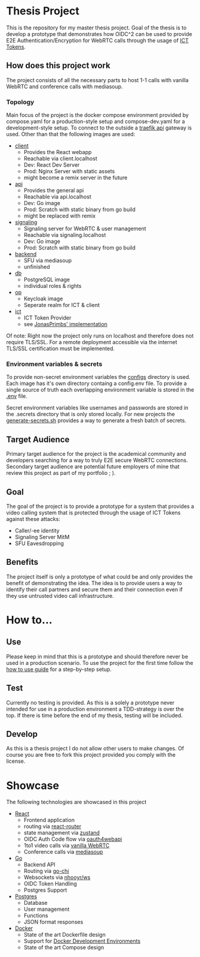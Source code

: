 # Thesis Project

This is the repository for my master thesis project.
Goal of the thesis is to develop a prototype that demonstrates how OIDC^2 can be used to provide E2E Authentication/Encryption for WebRTC calls through the usage of [ICT Tokens](https://github.com/JonasPrimbs/draft-ietf-mla-oidc/blob/main/docs/draft.md).

## How does this project work

The project consists of all the necessary parts to host 1-1 calls with vanilla WebRTC and conference calls with mediasoup.

### Topology

Main focus of the project is the docker compose environment provided by compose.yaml for a production-style setup and compose-dev.yaml for a development-style setup. To connect to the outside a [traefik api](./configs/traefik/) gateway is used. Other than that the following images are used:

-   [client](./images/client/)
    -   Provides the React webapp
    -   Reachable via client.localhost
    -   Dev: React Dev Server
    -   Prod: Nginx Server with static assets
    -   might become a remix server in the future
-   [api](./images/api/)
    -   Provides the general api
    -   Reachable via api.localhost
    -   Dev: Go image
    -   Prod: Scratch with static binary from go build
    -   might be replaced with remix
-   [signaling](./images/signaling/)
    -   Signaling server for WebRTC & user management
    -   Reachable via signaling.localhost
    -   Dev: Go image
    -   Prod: Scratch with static binary from go build
-   [backend](./images/backend/)
    -   SFU via mediasoup
    -   unfinished
-   [db](./configs/db/)
    -   PostgreSQL image
    -   individual roles & rights
-   [op](./configs/op)
    -   Keycloak image
    -   Seperate realm for ICT & client
-   [ict](./configs/ict)
    -   ICT Token Provider
    -   see [JonasPrimbs' implementation]()

Of note: Right now the project only runs on localhost and therefore does not require TLS/SSL. For a remote deployment accessible via the internet TLS/SSL certification must be implemented.

### Environment variables & secrets

To provide non-secret environment variables the [configs](./configs/) directory is used. Each image has it's own directory containg a config.env file. To provide a single source of truth each overlapping environment variable is stored in the [.env](./.env) file.

Secret environment variables like usernames and passwords are stored in the .secrets directory that is only stored locally. For new projects the [generate-secrets.sh](./generate-secrets.sh) provides a way to generate a fresh batch of secrets.

## Target Audience

Primary target audience for the project is the academical community and developers searching for a way to truly E2E secure WebRTC connections. Secondary target audience are potential future employers of mine that review this project as part of my portfolio ; ).

## Goal

The goal of the project is to provide a prototype for a system that provides a video calling system that is protected through the usage of ICT Tokens against these attacks:

-   Caller/-ee identity
-   Signaling Server MitM
-   SFU Eavesdropping

## Benefits

The project itself is only a prototype of what could be and only provides the benefit of demonstrating the idea.
The idea is to provide users a way to identify their call partners and secure them and their connection even if they use untrusted video call infrastructure.

# How to...

## Use

Please keep in mind that this is a prototype and should therefore never be used in a production scenario.
To use the project for the first time follow the [how to use guide](./HOWTOUSE.md) for a step-by-step setup.

## Test

Currently no testing is provided. As this is a solely a prototype never intended for use in a production environment a TDD-strategy is over the top. If there is time before the end of my thesis, testing will be included.

## Develop

As this is a thesis project I do not allow other users to make changes. Of course you are free to fork this project provided you comply with the license.

# Showcase

The following technologies are showcased in this project

-   [React](https://reactjs.org/)
    -   Frontend application
    -   routing via [react-router](https://reactrouter.com/en/main)
    -   state management via [zustand](https://github.com/pmndrs/zustand)
    -   OIDC Auth Code flow via [oauth4webapi](https://github.com/panva/oauth4webapi)
    -   1to1 video calls via [vanilla WebRTC](https://webrtc.github.io/samples/src/content/peerconnection/channel/)
    -   Conference calls via [mediasoup](https://github.com/versatica/mediasouphttps://github.com/versatica/mediasoup)
-   [Go](https://go.dev/)
    -   Backend API
    -   Routing via [go-chi](https://github.com/go-chi/chi)
    -   Websockets via [nhooyr/ws](https://github.com/nhooyr/websocket)
    -   OIDC Token Handling
    -   Postgres Support
-   [Postgres](https://www.postgresql.org/)
    -   Database
    -   User management
    -   Functions
    -   JSON format responses
-   [Docker](https://www.docker.com)
    -   State of the art Dockerfile design
    -   Support for [Docker Development Environments](https://docs.docker.com/desktop/dev-environments/)
    -   State of the art Compose design
